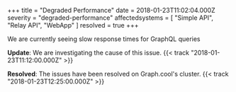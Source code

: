 +++
title = "Degraded Performance"
date = 2018-01-23T11:02:04.000Z
severity = "degraded-performance"
affectedsystems = [
  "Simple API",
  "Relay API",
  "WebApp"
]
resolved = true
+++

We are currently seeing slow response times for GraphQL queries

**Update**: We are investigating the cause of this issue. {{< track "2018-01-23T11:12:00.000Z" >}}

**Resolved**: The issues have been resolved on Graph.cool's cluster. {{< track "2018-01-23T12:25:00.000Z" >}}